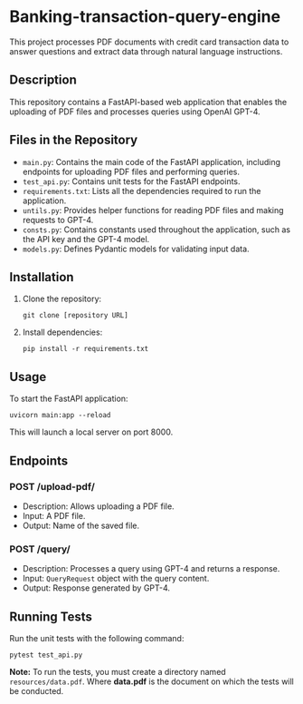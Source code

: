 # Banking-transaction-query-engine
This project processes PDF documents with credit card transaction data to answer questions and extract data through natural language instructions.


## Description
This repository contains a FastAPI-based web application that enables the uploading of PDF files and processes queries using OpenAI GPT-4.

## Files in the Repository

- `main.py`: Contains the main code of the FastAPI application, including endpoints for uploading PDF files and performing queries.
- `test_api.py`: Contains unit tests for the FastAPI endpoints.
- `requirements.txt`: Lists all the dependencies required to run the application.
- `untils.py`: Provides helper functions for reading PDF files and making requests to GPT-4.
- `consts.py`: Contains constants used throughout the application, such as the API key and the GPT-4 model.
- `models.py`: Defines Pydantic models for validating input data.

## Installation

1. Clone the repository:
   ```
   git clone [repository URL]
   ```
2. Install dependencies:
   ```
   pip install -r requirements.txt
   ```

## Usage

To start the FastAPI application:

```
uvicorn main:app --reload
```

This will launch a local server on port 8000.

## Endpoints

### POST /upload-pdf/
- Description: Allows uploading a PDF file.
- Input: A PDF file.
- Output: Name of the saved file.

### POST /query/
- Description: Processes a query using GPT-4 and returns a response.
- Input: `QueryRequest` object with the query content.
- Output: Response generated by GPT-4.

## Running Tests

Run the unit tests with the following command:

```
pytest test_api.py
```
**Note:** 
To run the tests, you must create a directory named `resources/data.pdf`. Where **data.pdf** is the document on which the tests will be conducted.
